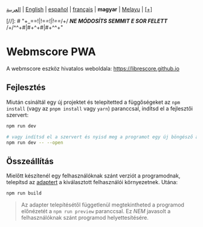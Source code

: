 <div dir="ltr" align="left">

&#8206;[العربية](/docs/ar/اقرأني.md) | &#8206;[English](/docs/en/README.md) | &#8206;[español](/docs/es/LÉAME.md) | &#8206;[français](/docs/fr/LISEZMOI.md) | &#8206;**magyar** | &#8206;[Melayu](/docs/ms/BACASAYA.md) | &#8206;[[+]](https://librescore.ddns.net/projects/librescore/docs)

[//]: # "\+\_==!|!=_=!|!==_/+/ ***NE MÓDOSÍTS SEMMIT E SOR FELETT*** /+/^^+#|#+^+#|#+^^\+\"

# Webmscore PWA

A webmscore eszköz hivatalos weboldala: <https://librescore.github.io>

## Fejlesztés

Miután csináltál egy új projektet és telepítetted a függőségeket az `npm install` (vagy az `pnpm install` vagy `yarn`) paranccsal, indítsd el a fejlesztői szervert:

```bash
npm run dev

# vagy indítsd el a szervert és nyisd meg a programot egy új böngésző ablakban
npm run dev -- --open
```

## Összeállítás

Mielőtt készítenél egy felhasználóknak szánt verziót a programodnak, telepítsd az [adaptert](https://kit.svelte.dev/docs#adapters) a kiválasztott felhasználói környezetnek. Utána:

```bash
npm run build
```

> Az adapter telepítésétől függetlenül megtekintheted a programod előnézetét a `npm run preview` paranccsal. Ez _NEM_ javasolt a felhasználóknak szánt programod helyettesítésére.

</div>
